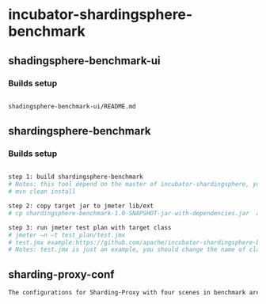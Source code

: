 # incubator-shardingsphere-benchmark
## shadingsphere-benchmark-ui
### Builds setup
```bash

shadingsphere-benchmark-ui/README.md

```
## shardingsphere-benchmark
### Builds setup
```bash

step 1: build shardingsphere-benchmark
# Notes: this tool depend on the master of incubator-shardingsphere, you should compile the master of incubator-shardingsphere first if the version of master has not been released.
# mvn clean install

step 2: copy target jar to jmeter lib/ext
# cp shardingsphere-benchmark-1.0-SNAPSHOT-jar-with-dependencies.jar  apache-jmeter-**/lib/ext

step 3: run jmeter test plan with target class
# jmeter –n –t test_plan/test.jmx
# test.jmx example:https://github.com/apache/incubator-shardingsphere-benchmark/tree/master/report/script/test_plan/test.jmx
# Notes: test.jmx is just an example, you should change the name of class according to your  performance code, and the ip/port in shardingsphere-benchmark should be modified to real machine.

```
## sharding-proxy-conf
```bash
The configurations for Sharding-Proxy with four scenes in benchmark are given here.

```